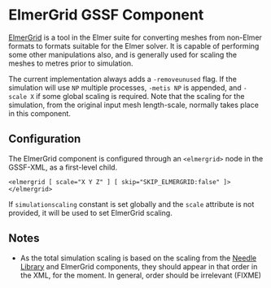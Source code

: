 # ElmerGrid GSSF Component

[ElmerGrid](ftp://ftp.funet.fi/index/elmer/doc/ElmerGridManual.pdf) is a tool in
the Elmer suite for converting meshes from non-Elmer formats to formats suitable
for the Elmer solver. It is capable of performing some other manipulations also,
and is generally used for scaling the meshes to metres prior to simulation.

The current implementation always adds a ``-removeunused`` flag. If the
simulation will use ``NP`` multiple processes, ``-metis NP`` is appended, and
``-scale X`` if some global scaling is required. Note that the scaling for the
simulation, from the original input mesh length-scale, normally takes place in
this component.

## Configuration

The ElmerGrid component is configured through an ``<elmergrid>`` node in the
GSSF-XML, as a first-level child.

    <elmergrid [ scale="X Y Z" ] [ skip="SKIP_ELMERGRID:false" ]>
    </elmergrid>

If ``simulationscaling`` constant is set globally and the ``scale`` attribute is
not provided, it will be used to set ElmerGrid scaling.

## Notes

* As the total simulation scaling is based on the scaling from the [Needle
Library](needlelibrary.md) and ElmerGrid components, they should appear in that
order in the XML, for the moment. In general, order should be irrelevant (FIXME)
